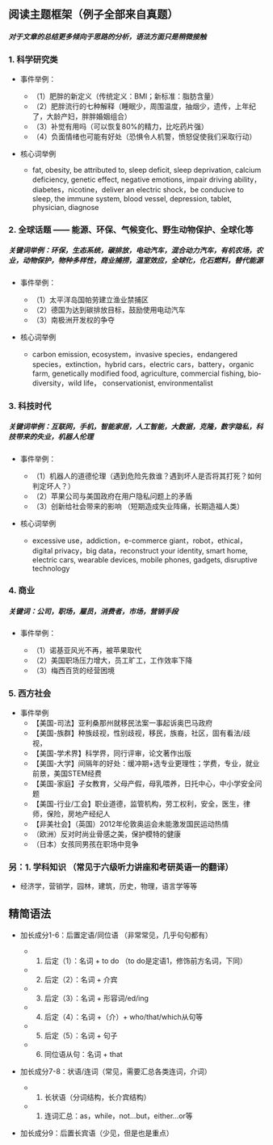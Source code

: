 ## 阅读主题框架（例子全部来自真题）
##### 对于文章的总结更多倾向于思路的分析，语法方面只是稍微接触
### 1. 科学研究类

* 事件举例：
  * （1）肥胖的新定义（传统定义：BMI；新标准：脂肪含量）
  * （2）肥胖流行的七种解释（睡眠少，周围温度，抽烟少，遗传，上年纪了，大龄产妇，胖胖婚姻组合）
  * （3）补觉有用吗（可以恢复80%的精力，比吃药片强）
  * （4）负面情绪也可能有好处（恐惧令人机警，愤怒促使我们采取行动）

* 核心词举例
  * fat, obesity, be attributed to, sleep deficit, sleep deprivation, calcium deficiency, genetic effect, negative emotions, impair driving ability，diabetes，nicotine，deliver an electric shock，be conducive to sleep, the immune system, blood vessel, depression, tablet, physician, diagnose

### 2. 全球话题 —— 能源、环保、气候变化、野生动物保护、全球化等                 
##### 关键词举例：环保，生态系统，碳排放，电动汽车，混合动力汽车，有机农场，农业，动物保护，物种多样性，商业捕捞，温室效应，全球化，化石燃料，替代能源

* 事件举例：

  * （1）太平洋岛国帕劳建立渔业禁捕区
  * （2）德国为达到碳排放目标，鼓励使用电动汽车
  * （3）南极洲开发权的争夺

* 核心词举例
  * carbon emission, ecosystem，invasive species，endangered species，extinction，hybrid cars，electric cars，battery，organic farm, genetically modified food, agriculture, commercial fishing, bio-diversity，wild life， conservationist, environmentalist

### 3. 科技时代

##### 关键词举例：互联网，手机，智能家居，人工智能，大数据，克隆，数字隐私，科技带来的失业，机器人伦理

* 事件举例：

  * （1）机器人的道德伦理（遇到危险先救谁？遇到坏人是否将其打死？如何判定坏人？）
  * （2）苹果公司与美国政府在用户隐私问题上的矛盾
  * （3）创新给社会带来的影响 （短期造成失业阵痛，长期造福人类）

* 核心词举例

  * excessive use，addiction，e-commerce giant，robot，ethical，digital privacy，big data，reconstruct your identity, smart home, electric cars, wearable devices, mobile phones, gadgets, disruptive technology

### 4. 商业

##### 关键词：公司，职场，雇员，消费者，市场，营销手段

* 事件举例：

  * （1）诺基亚风光不再，被苹果取代
  * （2）美国职场压力增大，员工旷工，工作效率下降
  * （3）梅西百货的经营困境

### 5. 西方社会  
* 事件举例
  * 【美国-司法】亚利桑那州就移民法案一事起诉奥巴马政府
  * 【美国-族群】种族歧视，性别歧视，移民，族裔，社区，固有看法/歧视，
  * 【美国-学术界】科学界，同行评审，论文著作出版
  * 【美国-大学】间隔年的好处：缓冲期+选专业更理性；学费，专业，就业前景，美国STEM经费
  * 【美国-家庭】子女教育，父母产假，母乳喂养，日托中心，中小学安全问题
  * 【美国-行业/工会】职业道德，监管机构，劳工权利，安全，医生，律师，保险，房地产经纪人
  * 【非美社会】（英国）2012年伦敦奥运会未能激发国民运动热情
  * （欧洲）反对时尚业骨感之美，保护模特的健康
  * （日本）女孩同男孩在职场中竞争

### 另：1. 学科知识 （常见于六级听力讲座和考研英语一的翻译）
* 经济学，营销学，园林，建筑，历史，物理，语言学等等

## 精简语法
* 加长成分1-6：后置定语/同位语 （非常常见，几乎句句都有）
  * 1. 后定（1）：名词 + to do （to do是定语1，修饰前方名词，下同）
  * 2. 后定（2）：名词 + 介宾
  * 3. 后定（3）：名词 + 形容词/ed/ing
  * 4. 后定（4）：名词 +（介）+ who/that/which从句等
  * 5. 后定（5）：名词 + 句子
  * 6. 同位语从句：名词 + that

* 加长成分7-8：状语/连词（常见，需要汇总各类连词，介词）
  * 1. 长状语（分词结构，长介宾结构）
  * 1. 连词汇总：as，while，not…but，either…or等

* 加长成分9：后置长宾语（少见，但是也是重点）

